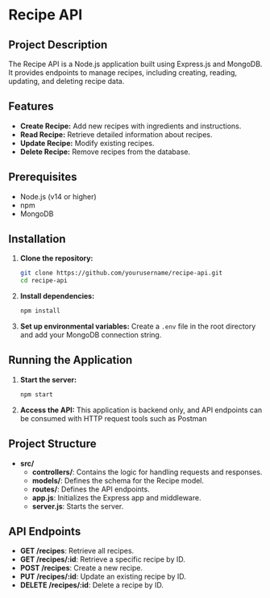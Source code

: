 # Recipe API

## Project Description

The Recipe API is a Node.js application built using Express.js and MongoDB. It provides endpoints to manage recipes, including creating, reading, updating, and deleting recipe data.

## Features

- **Create Recipe:** Add new recipes with ingredients and instructions.
- **Read Recipe:** Retrieve detailed information about recipes.
- **Update Recipe:** Modify existing recipes.
- **Delete Recipe:** Remove recipes from the database.

## Prerequisites

- Node.js (v14 or higher)
- npm
- MongoDB

## Installation

1. **Clone the repository:**
   ```sh
   git clone https://github.com/yourusername/recipe-api.git
   cd recipe-api
   ```
2. **Install dependencies:**
   ```sh
   npm install
   ```
3. **Set up environmental variables:**
   Create a `.env` file in the root directory and add your MongoDB connection string.

## Running the Application

1. **Start the server:**
   ```sh
   npm start
   ```
2. **Access the API:**
   This application is backend only, and API endpoints can be consumed with HTTP request tools such as Postman

## Project Structure

- **src/**
  - **controllers/**: Contains the logic for handling requests and responses.
  - **models/**: Defines the schema for the Recipe model.
  - **routes/**: Defines the API endpoints.
  - **app.js**: Initializes the Express app and middleware.
  - **server.js**: Starts the server.

## API Endpoints

- **GET /recipes**: Retrieve all recipes.
- **GET /recipes/:id**: Retrieve a specific recipe by ID.
- **POST /recipes**: Create a new recipe.
- **PUT /recipes/:id**: Update an existing recipe by ID.
- **DELETE /recipes/:id**: Delete a recipe by ID.
